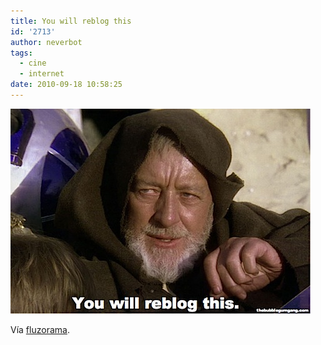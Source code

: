 ```yaml
---
title: You will reblog this
id: '2713'
author: neverbot
tags:
  - cine
  - internet
date: 2010-09-18 10:58:25
---
```


![201009181057.jpg](./you-will-reblog-this/201009181057.jpg)

Vía [fluzorama](http://fluzo.tumblr.com/post/1131792935/youwillreblog).

